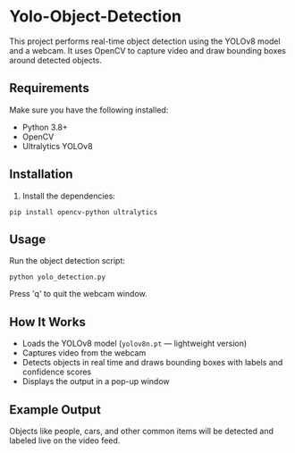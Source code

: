 # Yolo-Object-Detection

This project performs real-time object detection using the YOLOv8 model and a webcam. It uses OpenCV to capture video and draw bounding boxes around detected objects.

## Requirements

Make sure you have the following installed:

- Python 3.8+
- OpenCV
- Ultralytics YOLOv8

## Installation

1. Install the dependencies:

```
pip install opencv-python ultralytics
```

## Usage

Run the object detection script:

```
python yolo_detection.py
```

Press 'q' to quit the webcam window.

## How It Works

- Loads the YOLOv8 model (`yolov8n.pt` — lightweight version)
- Captures video from the webcam
- Detects objects in real time and draws bounding boxes with labels and confidence scores
- Displays the output in a pop-up window

## Example Output

Objects like people, cars, and other common items will be detected and labeled live on the video feed.

